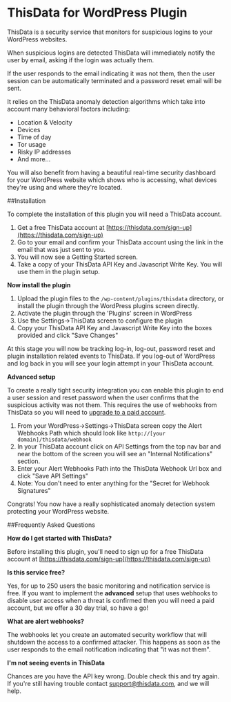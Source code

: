 # ThisData for WordPress Plugin

ThisData is a security service that monitors for suspicious logins to your WordPress websites.

When suspicious logins are detected ThisData will immediately notify the user by email, asking if the login was actually them.

If the user responds to the email indicating it was not them, then the user session can be automatically terminated and a password reset email will be sent.

It relies on the ThisData anomaly detection algorithms which take into account many behavioral factors including:

*   Location & Velocity
*   Devices
*   Time of day
*   Tor usage
*   Risky IP addresses
*   And more...

You will also benefit from having a beautiful real-time security dashboard for your WordPress website which shows who is accessing, what devices they're using and where they're located.

##Installation

To complete the installation of this plugin you will need a ThisData account.

1. Get a free ThisData account at [https://thisdata.com/sign-up](https://thisdata.com/sign-up)
1. Go to your email and confirm your ThisData account using the link in the email that was just sent to you.
1. You will now see a Getting Started screen.
1. Take a copy of your ThisData API Key and Javascript Write Key. You will use them in the plugin setup.

**Now install the plugin**

1. Upload the plugin files to the `/wp-content/plugins/thisdata` directory, or install the plugin through the WordPress plugins screen directly.
1. Activate the plugin through the 'Plugins' screen in WordPress
1. Use the Settings->ThisData screen to configure the plugin
1. Copy your ThisData API Key and Javascript Write Key into the boxes provided and click "Save Changes"

At this stage you will now be tracking log-in, log-out, password reset and plugin installation related events to ThisData. If you log-out of WordPress and log back in you will see your login attempt in your ThisData account.

**Advanced setup**

To create a really tight security integration you can enable this plugin to end a user session and reset password when the user confirms that the suspicious activity was not them. This requires the use of webhooks from ThisData so you will need to [upgrade to a paid account](https://thisdata.com/upgrade).

1. From your WordPress->Settings->ThisData screen copy the Alert Webhooks Path which should look like `http://[your domain]/thisdata/webhook`
1. In your ThisData account click on API Settings from the top nav bar and near the bottom of the screen you will see an "Internal Notifications" section.
1. Enter your Alert Webhooks Path into the ThisData Webhook Url box and click "Save API Settings"
1. Note: You don't need to enter anything for the "Secret for Webhook Signatures"

Congrats! You now have a really sophisticated anomaly detection system protecting your WordPress website.

##Frequently Asked Questions

**How do I get started with ThisData?**

Before installing this plugin, you'll need to sign up for a free ThisData account at [https://thisdata.com/sign-up](https://thisdata.com/sign-up)

**Is this service free?**

Yes, for up to 250 users the basic monitoring and notification service is free. If you want to implement the **advanced** setup  that uses webhooks to disable user access when a threat is confirmed then you will need a paid account, but we offer a 30 day trial, so have a go!

**What are alert webhooks?**

The webhooks let you create an automated security workflow that will shutdown the access to a confirmed attacker. This happens as soon as the user responds to the email notification indicating that
"it was not them".

**I'm not seeing events in ThisData**

Chances are you have the API key wrong. Double check this and try again. If you're still having trouble contact support@thisdata.com, and we will help.
